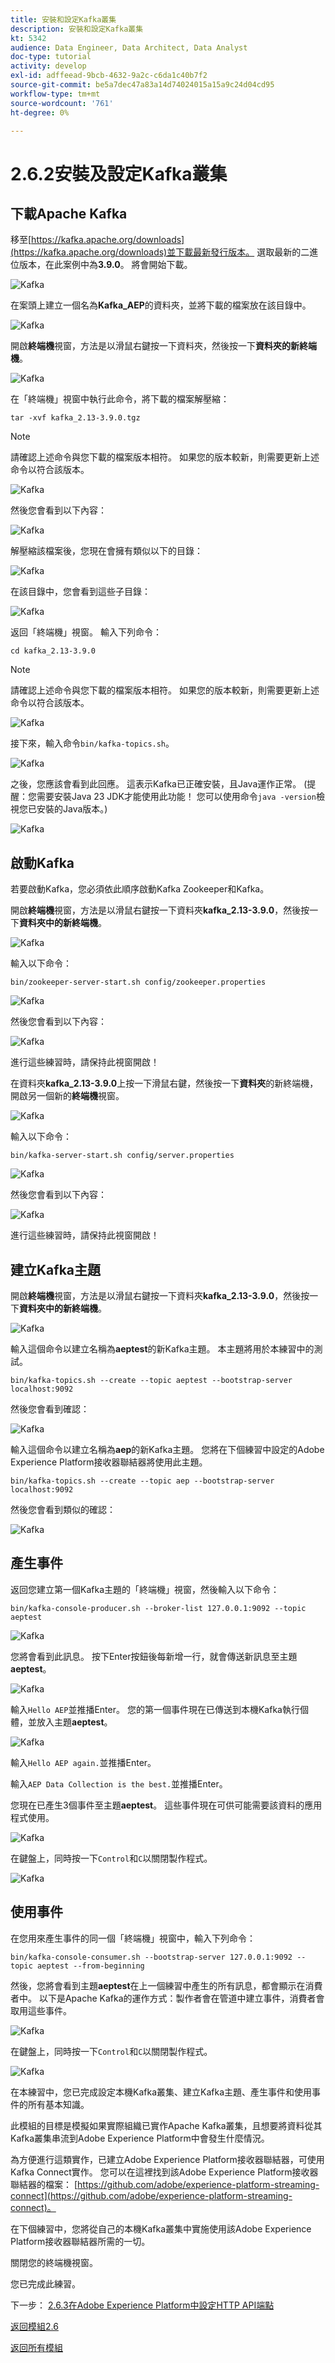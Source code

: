 ```yaml
---
title: 安裝和設定Kafka叢集
description: 安裝和設定Kafka叢集
kt: 5342
audience: Data Engineer, Data Architect, Data Analyst
doc-type: tutorial
activity: develop
exl-id: adffeead-9bcb-4632-9a2c-c6da1c40b7f2
source-git-commit: be5a7dec47a83a14d74024015a15a9c24d04cd95
workflow-type: tm+mt
source-wordcount: '761'
ht-degree: 0%

---
```


# 2.6.2安裝及設定Kafka叢集

## 下載Apache Kafka

移至[https://kafka.apache.org/downloads](https://kafka.apache.org/downloads)並下載最新發行版本。 選取最新的二進位版本，在此案例中為&#x200B;**3.9.0**。 將會開始下載。

![Kafka](./images/kafka1.png)

在案頭上建立一個名為&#x200B;**Kafka_AEP**&#x200B;的資料夾，並將下載的檔案放在該目錄中。

![Kafka](./images/kafka3.png)

開啟&#x200B;**終端機**&#x200B;視窗，方法是以滑鼠右鍵按一下資料夾，然後按一下&#x200B;**資料夾的新終端機**。

![Kafka](./images/kafka4.png)

在「終端機」視窗中執行此命令，將下載的檔案解壓縮：

`tar -xvf kafka_2.13-3.9.0.tgz`

>[!NOTE]
>
>請確認上述命令與您下載的檔案版本相符。 如果您的版本較新，則需要更新上述命令以符合該版本。

![Kafka](./images/kafka5.png)

然後您會看到以下內容：

![Kafka](./images/kafka6.png)

解壓縮該檔案後，您現在會擁有類似以下的目錄：

![Kafka](./images/kafka7.png)

在該目錄中，您會看到這些子目錄：

![Kafka](./images/kafka8.png)

返回「終端機」視窗。 輸入下列命令：

`cd kafka_2.13-3.9.0`

>[!NOTE]
>
>請確認上述命令與您下載的檔案版本相符。 如果您的版本較新，則需要更新上述命令以符合該版本。

![Kafka](./images/kafka9.png)

接下來，輸入命令`bin/kafka-topics.sh`。

![Kafka](./images/kafka10a.png)

之後，您應該會看到此回應。 這表示Kafka已正確安裝，且Java運作正常。 (提醒：您需要安裝Java 23 JDK才能使用此功能！ 您可以使用命令`java -version`檢視您已安裝的Java版本。)

![Kafka](./images/kafka10.png)

## 啟動Kafka

若要啟動Kafka，您必須依此順序啟動Kafka Zookeeper和Kafka。

開啟&#x200B;**終端機**&#x200B;視窗，方法是以滑鼠右鍵按一下資料夾&#x200B;**kafka_2.13-3.9.0**，然後按一下&#x200B;**資料夾中的新終端機**。

![Kafka](./images/kafka11.png)

輸入以下命令：

`bin/zookeeper-server-start.sh config/zookeeper.properties`

![Kafka](./images/kafka12.png)

然後您會看到以下內容：

![Kafka](./images/kafka13.png)

進行這些練習時，請保持此視窗開啟！

在資料夾&#x200B;**kafka_2.13-3.9.0**&#x200B;上按一下滑鼠右鍵，然後按一下&#x200B;**資料夾**&#x200B;的新終端機，開啟另一個新的&#x200B;**終端機**&#x200B;視窗。

![Kafka](./images/kafka11.png)

輸入以下命令：

`bin/kafka-server-start.sh config/server.properties`

![Kafka](./images/kafka14.png)

然後您會看到以下內容：

![Kafka](./images/kafka15.png)

進行這些練習時，請保持此視窗開啟！

## 建立Kafka主題

開啟&#x200B;**終端機**&#x200B;視窗，方法是以滑鼠右鍵按一下資料夾&#x200B;**kafka_2.13-3.9.0**，然後按一下&#x200B;**資料夾中的新終端機**。

![Kafka](./images/kafka11.png)

輸入這個命令以建立名稱為&#x200B;**aeptest**&#x200B;的新Kafka主題。 本主題將用於本練習中的測試。

`bin/kafka-topics.sh --create --topic aeptest --bootstrap-server localhost:9092`

然後您會看到確認：

![Kafka](./images/kafka17a.png)

輸入這個命令以建立名稱為&#x200B;**aep**&#x200B;的新Kafka主題。 您將在下個練習中設定的Adobe Experience Platform接收器聯結器將使用此主題。

`bin/kafka-topics.sh --create --topic aep --bootstrap-server localhost:9092`

然後您會看到類似的確認：

![Kafka](./images/kafka17.png)

## 產生事件

返回您建立第一個Kafka主題的「終端機」視窗，然後輸入以下命令：

`bin/kafka-console-producer.sh --broker-list 127.0.0.1:9092 --topic aeptest`

![Kafka](./images/kafka18.png)

您將會看到此訊息。 按下Enter按鈕後每新增一行，就會傳送新訊息至主題&#x200B;**aeptest**。

![Kafka](./images/kafka19.png)

輸入`Hello AEP`並推播Enter。 您的第一個事件現在已傳送到本機Kafka執行個體，並放入主題&#x200B;**aeptest**。

![Kafka](./images/kafka20.png)

輸入`Hello AEP again.`並推播Enter。

輸入`AEP Data Collection is the best.`並推播Enter。

您現在已產生3個事件至主題&#x200B;**aeptest**。 這些事件現在可供可能需要該資料的應用程式使用。

![Kafka](./images/kafka21.png)

在鍵盤上，同時按一下`Control`和`C`以關閉製作程式。

![Kafka](./images/kafka22.png)

## 使用事件

在您用來產生事件的同一個「終端機」視窗中，輸入下列命令：

`bin/kafka-console-consumer.sh --bootstrap-server 127.0.0.1:9092 --topic aeptest --from-beginning`

然後，您將會看到主題&#x200B;**aeptest**&#x200B;在上一個練習中產生的所有訊息，都會顯示在消費者中。 以下是Apache Kafka的運作方式：製作者會在管道中建立事件，消費者會取用這些事件。

![Kafka](./images/kafka23.png)

在鍵盤上，同時按一下`Control`和`C`以關閉製作程式。

![Kafka](./images/kafka24.png)

在本練習中，您已完成設定本機Kafka叢集、建立Kafka主題、產生事件和使用事件的所有基本知識。

此模組的目標是模擬如果實際組織已實作Apache Kafka叢集，且想要將資料從其Kafka叢集串流到Adobe Experience Platform中會發生什麼情況。

為方便進行這類實作，已建立Adobe Experience Platform接收器聯結器，可使用Kafka Connect實作。 您可以在這裡找到該Adobe Experience Platform接收器聯結器的檔案： [https://github.com/adobe/experience-platform-streaming-connect](https://github.com/adobe/experience-platform-streaming-connect)。

在下個練習中，您將從自己的本機Kafka叢集中實施使用該Adobe Experience Platform接收器聯結器所需的一切。

關閉您的終端機視窗。

您已完成此練習。

下一步： [2.6.3在Adobe Experience Platform中設定HTTP API端點](./ex3.md)

[返回模組2.6](./aep-apache-kafka.md)

[返回所有模組](../../../overview.md)
